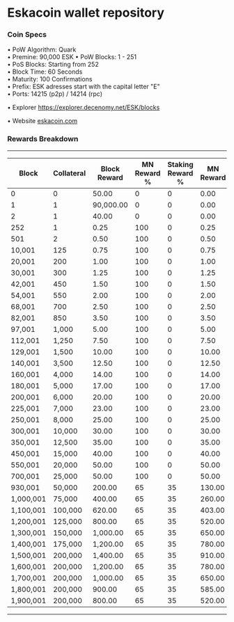 Eskacoin wallet repository
=====================================

### Coin Specs

• PoW Algorithm: Quark  
• Premine: 90,000 ESK
• PoW Blocks: 1 - 251  
• PoS Blocks: Starting from 252  
• Block Time: 60 Seconds    
• Maturity: 100 Confirmations  
• Prefix: ESK adresses start with the capital letter "E"  
• Ports: 14215 (p2p) / 14214 (rpc)

• Explorer https://explorer.decenomy.net/ESK/blocks

• Website [eskacoin.com](https://eskacoin.com)

### Rewards Breakdown

---
| Block     | Collateral | Block Reward | MN Reward % | Staking Reward % | MN Reward | Staker Reward |
| --------- | ---------- | ------------ | ----------- | ---------------- | --------- | ------------- |
| 0         | 0          | 50.00        | 0           | 0                | 0.00      | 0.00          |
| 1         | 1          | 90,000.00    | 0           | 0                | 0.00      | 0.00          |
| 2         | 1          | 40.00        | 0           | 0                | 0.00      | 0.00          |
| 252       | 1          | 0.25         | 100         | 0                | 0.25      | 0.00          |
| 501       | 2          | 0.50         | 100         | 0                | 0.50      | 0.00          |
| 10,001    | 125        | 0.75         | 100         | 0                | 0.75      | 0.00          |
| 20,001    | 200        | 1.00         | 100         | 0                | 1.00      | 0.00          |
| 30,001    | 300        | 1.25         | 100         | 0                | 1.25      | 0.00          |
| 42,001    | 450        | 1.50         | 100         | 0                | 1.50      | 0.00          |
| 54,001    | 550        | 2.00         | 100         | 0                | 2.00      | 0.00          |
| 68,001    | 700        | 2.50         | 100         | 0                | 2.50      | 0.00          |
| 82,001    | 850        | 3.50         | 100         | 0                | 3.50      | 0.00          |
| 97,001    | 1,000      | 5.00         | 100         | 0                | 5.00      | 0.00          |
| 112,001   | 1,250      | 7.50         | 100         | 0                | 7.50      | 0.00          |
| 129,001   | 1,500      | 10.00        | 100         | 0                | 10.00     | 0.00          |
| 140,001   | 3,500      | 12.50        | 100         | 0                | 12.50     | 0.00          |
| 160,001   | 4,000      | 14.00        | 100         | 0                | 14.00     | 0.00          |
| 180,001   | 5,000      | 17.00        | 100         | 0                | 17.00     | 0.00          |
| 200,001   | 6,000      | 20.00        | 100         | 0                | 20.00     | 0.00          |
| 225,001   | 7,000      | 23.00        | 100         | 0                | 23.00     | 0.00          |
| 250,001   | 8,000      | 25.00        | 100         | 0                | 25.00     | 0.00          |
| 300,001   | 10,000     | 30.00        | 100         | 0                | 30.00     | 0.00          |
| 350,001   | 12,500     | 35.00        | 100         | 0                | 35.00     | 0.00          |
| 450,001   | 15,000     | 40.00        | 100         | 0                | 40.00     | 0.00          |
| 550,001   | 20,000     | 50.00        | 100         | 0                | 50.00     | 0.00          |
| 700,001   | 25,000     | 50.00        | 100         | 0                | 50.00     | 0.00          |
| 930,001   | 50,000     | 200.00       | 65          | 35               | 130.00    | 70.00         |
| 1,000,001 | 75,000     | 400.00       | 65          | 35               | 260.00    | 140.00        |
| 1,100,001 | 100,000    | 620.00       | 65          | 35               | 403.00    | 217.00        |
| 1,200,001 | 125,000    | 800.00       | 65          | 35               | 520.00    | 280.00        |
| 1,300,001 | 150,000    | 1,000.00     | 65          | 35               | 650.00    | 350.00        |
| 1,400,001 | 175,000    | 1,200.00     | 65          | 35               | 780.00    | 420.00        |
| 1,500,001 | 200,000    | 1,400.00     | 65          | 35               | 910.00    | 490.00        |
| 1,600,001 | 200,000    | 1,200.00     | 65          | 35               | 780.00    | 420.00        |
| 1,700,001 | 200,000    | 1,000.00     | 65          | 35               | 650.00    | 350.00        |
| 1,800,001 | 200,000    | 900.00       | 65          | 35               | 585.00    | 315.00        |
| 1,900,001 | 200,000    | 800.00       | 65          | 35               | 520.00    | 280.00        |
---